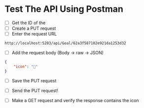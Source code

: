 # Test The API Using Postman
- [ ] Get the ID of the 
- [ ] Create a PUT request
- [ ] Enter the request URL

```txt
http://localhost:5203/api/Goal/62a3f587102e921da1253d32
```

- [ ] Add the request body (Body -> raw -> JSON)

```json
{
    "icon": "🤺"
}
```

- [ ] Save the PUT request
- [ ] Send the PUT request!

- [ ] Make a GET request and verify the response contains the icon